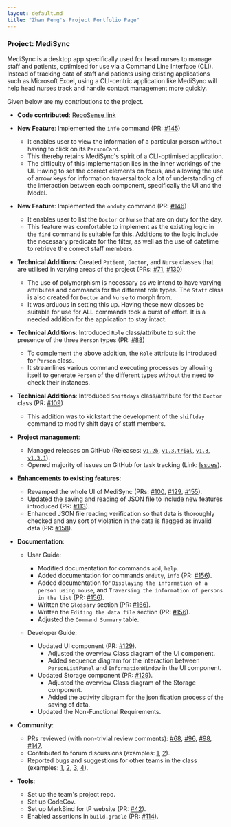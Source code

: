 ```yaml
---
layout: default.md
title: "Zhan Peng's Project Portfolio Page"
---
```


### Project: MediSync

MediSync is a desktop app specifically used for head nurses to manage staff and patients, optimised for use via a Command Line Interface (CLI). Instead of tracking data of staff and patients using existing applications such as Microsoft Excel, using a CLI-centric application like MediSync will help head nurses track and handle contact management more quickly.

Given below are my contributions to the project.

* **Code contributed**: [RepoSense link](https://nus-cs2103-ay2324s1.github.io/tp-dashboard/?search=T16-2&breakdown=false&sort=groupTitle%20dsc&sortWithin=title&since=2023-09-22&timeframe=commit&mergegroup=&groupSelect=groupByRepos&tabOpen=true&tabType=authorship&zFR=false&tabAuthor=leezhanpeng&tabRepo=AY2324S1-CS2103-T16-2%2Ftp%5Bmaster%5D&authorshipIsMergeGroup=false&authorshipFileTypes=docs~functional-code~test-code~other&authorshipIsBinaryFileTypeChecked=false&authorshipIsIgnoredFilesChecked=false)


* **New Feature**: Implemented the `info` command (PR: [#145](https://github.com/AY2324S1-CS2103-T16-2/tp/pull/145))
    * It enables user to view the information of a particular person without having to click on its `PersonCard`.
    * This thereby retains MediSync's spirit of a CLI-optimised application.
    * The difficulty of this implementation lies in the inner workings of the UI. Having to set the correct elements on focus, and allowing the use of arrow keys for information traversal took a lot of understanding of the interaction between each component, specifically the UI and the Model.


* **New Feature**: Implemented the `onduty` command (PR: [#146](https://github.com/AY2324S1-CS2103-T16-2/tp/pull/146))
    * It enables user to list the `Doctor` or `Nurse` that are on duty for the day.
    * This feature was comfortable to implement as the existing logic in the `find` command is suitable for this. Additions to the logic include the necessary predicate for the filter, as well as the use of datetime to retrieve the correct staff members.


* **Technical Additions**: Created `Patient`, `Doctor`, and `Nurse` classes that are utilised in varying areas of the project (PRs: [#71](https://github.com/AY2324S1-CS2103-T16-2/tp/pull/71), [#130](https://github.com/AY2324S1-CS2103-T16-2/tp/pull/130))
    * The use of polymorphism is necessary as we intend to have varying attributes and commands for the different role types. The `Staff` class is also created for `Doctor` and `Nurse` to morph from.
    * It was arduous in setting this up. Having these new classes be suitable for use for ALL commands took a burst of effort. It is a needed addition for the application to stay intact.


* **Technical Additions**: Introduced `Role` class/attribute to suit the presence of the three `Person` types (PR: [#88](https://github.com/AY2324S1-CS2103-T16-2/tp/pull/88))
    * To complement the above addition, the `Role` attribute is introduced for `Person` class.
    * It streamlines various command executing processes by allowing itself to generate `Person` of the different types without the need to check their instances.


* **Technical Additions**: Introduced `Shiftdays` class/attribute for the `Doctor` class (PR: [#109](https://github.com/AY2324S1-CS2103-T16-2/tp/pull/109))
    * This addition was to kickstart the development of the `shiftday` command to modify shift days of staff members.


* **Project management**:
    * Managed releases on GitHub (Releases: [`v1.2b`](https://github.com/AY2324S1-CS2103-T16-2/tp/releases/tag/v1.2b), [`v1.3.trial`](https://github.com/AY2324S1-CS2103-T16-2/tp/releases/tag/v1.3.trial), [`v1.3`](https://github.com/AY2324S1-CS2103-T16-2/tp/releases/tag/v1.3), [`v1.3.1`](https://github.com/AY2324S1-CS2103-T16-2/tp/releases/tag/v1.3.1)).
    * Opened majority of issues on GitHub for task tracking (Link: [Issues](https://github.com/AY2324S1-CS2103-T16-2/tp/issues?q=is%3Aissue+is%3Aclosed)).


* **Enhancements to existing features**:
    * Revamped the whole UI of MediSync (PRs: [#100](https://github.com/AY2324S1-CS2103-T16-2/tp/pull/100), [#129](https://github.com/AY2324S1-CS2103-T16-2/tp/pull/129), [#155](https://github.com/AY2324S1-CS2103-T16-2/tp/pull/155)).
    * Updated the saving and reading of JSON file to include new features introduced (PR: [#113](https://github.com/AY2324S1-CS2103-T16-2/tp/pull/113)).
    * Enhanced JSON file reading verification so that data is thoroughly checked and any sort of violation in the data is flagged as invalid data (PR: [#158](https://github.com/AY2324S1-CS2103-T16-2/tp/pull/158)).


* **Documentation**:
    * User Guide:
        * Modified documentation for commands `add`, `help`.
        * Added documentation for commands `onduty`, `info` (PR: [#156](https://github.com/AY2324S1-CS2103-T16-2/tp/pull/156)).
        * Added documentation for `Displaying the information of a person using mouse`, and `Traversing the information of persons in the list` (PR: [#156](https://github.com/AY2324S1-CS2103-T16-2/tp/pull/156)).
        * Written the `Glossary` section (PR: [#166](https://github.com/AY2324S1-CS2103-T16-2/tp/pull/166)).
        * Written the `Editing the data file` section (PR: [#156](https://github.com/AY2324S1-CS2103-T16-2/tp/pull/156)).
        * Adjusted the `Command Summary` table.

    * Developer Guide:
        * Updated UI component (PR: [#129](https://github.com/AY2324S1-CS2103-T16-2/tp/pull/129)).
            * Adjusted the overview Class diagram of the UI component.
            * Added sequence diagram for the interaction between `PersonListPanel` and `InformationWindow` in the UI component.
        * Updated Storage component (PR: [#129](https://github.com/AY2324S1-CS2103-T16-2/tp/pull/129)).
            * Adjusted the overview Class diagram of the Storage component.
            * Added the activity diagram for the jsonification process of the saving of data.
        * Updated the Non-Functional Requirements.


* **Community**:
    * PRs reviewed (with non-trivial review comments): [#68](https://github.com/AY2324S1-CS2103-T16-2/tp/pull/68), [#96](https://github.com/AY2324S1-CS2103-T16-2/tp/pull/96), [#98](https://github.com/AY2324S1-CS2103-T16-2/tp/pull/98), [#147](https://github.com/AY2324S1-CS2103-T16-2/tp/pull/147).
    * Contributed to forum discussions (examples: [1](https://github.com/nus-cs2103-AY2324S1/forum/issues/28#issuecomment-1694649929), [2](https://github.com/nus-cs2103-AY2324S1/forum/issues/29#issuecomment-1694648517)).
    * Reported bugs and suggestions for other teams in the class (examples: [1](https://github.com/AY2324S1-CS2103T-T12-4/tp/issues/118), [2](https://github.com/AY2324S1-CS2103T-T12-4/tp/issues/138), [3](https://github.com/AY2324S1-CS2103T-T12-4/tp/issues/124), [4](https://github.com/AY2324S1-CS2103T-T12-4/tp/issues/140)).


* **Tools**:
    * Set up the team's project repo.
    * Set up CodeCov.
    * Set up MarkBind for tP website (PR: [#42](https://github.com/AY2324S1-CS2103-T16-2/tp/pull/42)).
    * Enabled assertions in `build.gradle` (PR: [#114](https://github.com/AY2324S1-CS2103-T16-2/tp/pull/114)).
